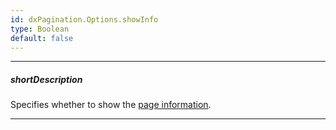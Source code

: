 ```yaml
---
id: dxPagination.Options.showInfo
type: Boolean
default: false
---
```

---
##### shortDescription
Specifies whether to show the [page information](/api-reference/10%20UI%20Components/dxPagination/1%20Configuration/infoText.md '{basewidgetpath}/Configuration/#infoText').

---
